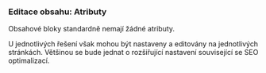 ### Editace obsahu: Atributy

Obsahové bloky standardně nemají žádné atributy. 

U jednotlivých řešení však mohou být nastaveny a editovány na jednotlivých stránkách. Většinou se bude jednat o rozšiřující nastavení související se SEO optimalizací.
